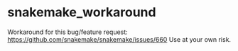# snakemake_workaround
Workaround for this bug/feature request: https://github.com/snakemake/snakemake/issues/660
Use at your own risk.
